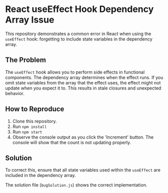 # React useEffect Hook Dependency Array Issue

This repository demonstrates a common error in React when using the `useEffect` hook: forgetting to include state variables in the dependency array.

## The Problem

The `useEffect` hook allows you to perform side effects in functional components.  The dependency array determines when the effect runs.  If you omit state variables from the array that the effect uses, the effect might not update when you expect it to. This results in stale closures and unexpected behavior.

## How to Reproduce

1. Clone this repository.
2. Run `npm install`
3. Run `npm start`
4. Observe the console output as you click the 'Increment' button. The console will show that the count is not updating properly.

## Solution

To correct this, ensure that all state variables used within the `useEffect` are included in the dependency array.

The solution file (`bugSolution.js`) shows the correct implementation.
